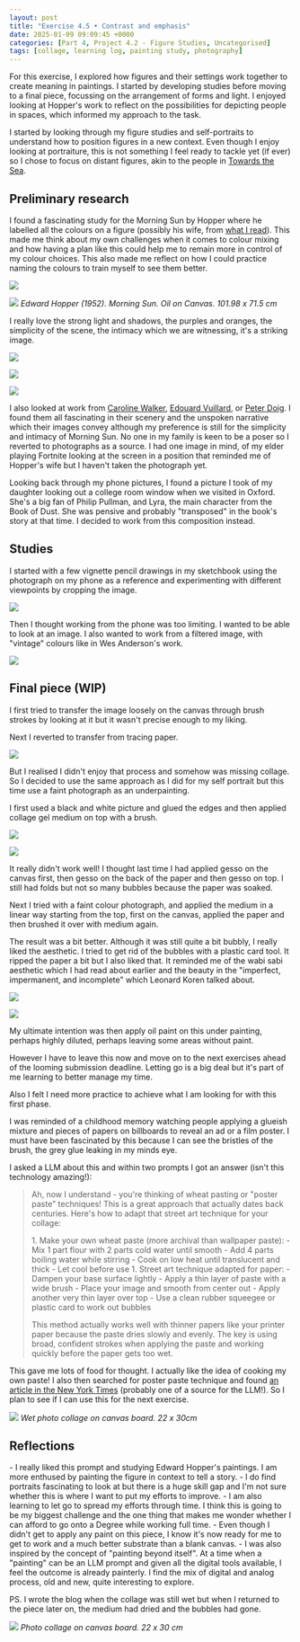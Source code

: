 ```yaml
---
layout: post
title: "Exercise 4.5 • Contrast and emphasis"
date: 2025-01-09 09:09:45 +0000
categories: [Part 4, Project 4.2 - Figure Studies, Uncategorised]
tags: [collage, learning log, painting study, photography]
---
```


For this exercise, I explored how figures and their settings work together to create meaning in paintings. I started by developing studies before moving to a final piece, focussing on the arrangement of forms and light. I enjoyed looking at Hopper's work to reflect on the possibilities for depicting people in spaces, which informed my approach to the task.

<!-- /wp:paragraph --><!-- wp:paragraph -->

I started by looking through my figure studies and self-portraits to understand how to position figures in a new context. Even though I enjoy looking at portraiture, this is not something I feel ready to tackle yet (if ever) so I chose to focus on distant figures, akin to the people in [Towards the Sea](https://spaces.oca.ac.uk/gaellelog/category/coursework/part-3/exercise-3-5-larger-perspective-study/).

<!-- /wp:paragraph --><!-- wp:heading -->
## Preliminary research
<!-- /wp:heading --><!-- wp:paragraph -->

I found a fascinating study for the Morning Sun by Hopper where he labelled all the colours on a figure (possibly his wife, from [what I read](https://whitney.org/artists/621)). This made me think about my own challenges when it comes to colour mixing and how having a plan like this could help me to remain more in control of my colour choices. This also made me reflect on how I could practice naming the colours to train myself to see them better.

<!-- /wp:paragraph --><!-- wp:image {"sizeSlug":"large"} -->
![](https://whitneymedia.org/assets/artwork/6250/70_291_cropped.jpeg)
<!-- /wp:image --><!-- wp:image {"sizeSlug":"large"} -->
![](https://www.artchive.com/wp-content/uploads/2023/04/Morning-Sun-Hopper-Edward-1952-2.jpg)
_Edward Hopper (1952). Morning Sun. Oil on Canvas. 101.98 x 71.5 cm_
<!-- /wp:image --><!-- wp:paragraph -->

I really love the strong light and shadows, the purples and oranges, the simplicity of the scene, the intimacy which we are witnessing, it's a striking image.

<!-- /wp:paragraph --><!-- wp:columns -->
<!-- wp:column -->
<!-- wp:image {"sizeSlug":"large"} -->
![](https://cdn2.oceansbridge.com/2017/09/06184642/The-Flowered-Dress-Edouard-Vuillard-oil-painting.jpg)
<!-- /wp:image -->
<!-- /wp:column --><!-- wp:column -->
<!-- wp:image {"sizeSlug":"large"} -->
![](https://www.singulart.com/blog/wp-content/uploads/2024/02/Blotter.jpg)
<!-- /wp:image -->
<!-- /wp:column --><!-- wp:column -->
<!-- wp:image {"sizeSlug":"large"} -->
![](https://s3-eu-west-1.amazonaws.com/ngs-mw-prod/6/20/17/271026/271026.jpg)
<!-- /wp:image -->
<!-- /wp:column -->
<!-- /wp:columns --><!-- wp:paragraph -->

I also looked at work from [Caroline Walker](https://www.instagram.com/carolinewalkerartist/?hl=en), [Edouard Vuillard](https://cdn2.oceansbridge.com/2017/09/06184642/The-Flowered-Dress-Edouard-Vuillard-oil-painting.jpg), or [Peter Doig](https://www.instagram.com/peterdoig/). I found them all fascinating in their scenery and the unspoken narrative which their images convey although my preference is still for the simplicity and intimacy of Morning Sun. No one in my family is keen to be a poser so I reverted to photographs as a source. I had one image in mind, of my elder playing Fortnite looking at the screen in a position that reminded me of Hopper's wife but I haven't taken the photograph yet.

<!-- /wp:paragraph --><!-- wp:paragraph -->

Looking back through my phone pictures, I found a picture I took of my daughter looking out a college room window when we visited in Oxford. She's a big fan of Philip Pullman, and Lyra, the main character from the Book of Dust. She was pensive and probably "transposed" in the book's story at that time. I decided to work from this composition instead.

<!-- /wp:paragraph --><!-- wp:heading -->
## Studies
<!-- /wp:heading --><!-- wp:paragraph -->

I started with a few vignette pencil drawings in my sketchbook using the photograph on my phone as a reference and experimenting with different viewpoints by cropping the image.

<!-- /wp:paragraph --><!-- wp:image {"id":1361,"sizeSlug":"large"} -->
![](https://spaces.oca.ac.uk/gaellelog/wp-content/uploads/sites/5355/2025/01/document_2025-01-09_063547-1.jpg)
<!-- /wp:image --><!-- wp:paragraph -->

Then I thought working from the phone was too limiting. I wanted to be able to look at an image. I also wanted to work from a filtered image, with "vintage" colours like in Wes Anderson's work.

<!-- /wp:paragraph --><!-- wp:image {"id":1362,"sizeSlug":"large"} -->
![](https://spaces.oca.ac.uk/gaellelog/wp-content/uploads/sites/5355/2025/01/img_8783.jpg)
<!-- /wp:image --><!-- wp:heading -->
## Final piece (WIP)
<!-- /wp:heading --><!-- wp:paragraph -->

I first tried to transfer the image loosely on the canvas through brush strokes by looking at it but it wasn't precise enough to my liking.

<!-- /wp:paragraph --><!-- wp:paragraph -->

Next I reverted to transfer from tracing paper.

<!-- /wp:paragraph --><!-- wp:image {"id":1363,"sizeSlug":"large"} -->
![](https://spaces.oca.ac.uk/gaellelog/wp-content/uploads/sites/5355/2025/01/apc_0081-1.jpg)
<!-- /wp:image --><!-- wp:paragraph -->

But I realised I didn't enjoy that process and somehow was missing collage. So I decided to use the same approach as I did for my self portrait but this time use a faint photograph as an underpainting.

<!-- /wp:paragraph --><!-- wp:paragraph -->

I first used a black and white picture and glued the edges and then applied collage gel medium on top with a brush.

<!-- /wp:paragraph --><!-- wp:gallery {"linkTo":"none"} -->
<!-- wp:image {"id":1365,"sizeSlug":"large","linkDestination":"none"} -->
![](https://spaces.oca.ac.uk/gaellelog/wp-content/uploads/sites/5355/2025/01/img_8778.jpg)
<!-- /wp:image --><!-- wp:image {"id":1364,"sizeSlug":"large","linkDestination":"none"} -->
![](https://spaces.oca.ac.uk/gaellelog/wp-content/uploads/sites/5355/2025/01/img_8777.jpg)
<!-- /wp:image -->
<!-- /wp:gallery --><!-- wp:paragraph -->

It really didn't work well! I thought last time I had applied gesso on the canvas first, then gesso on the back of the paper and then gesso on top. I still had folds but not so many bubbles because the paper was soaked.

<!-- /wp:paragraph --><!-- wp:paragraph -->

Next I tried with a faint colour photograph, and applied the medium in a linear way starting from the top, first on the canvas, applied the paper and then brushed it over with medium again.

<!-- /wp:paragraph --><!-- wp:paragraph -->

The result was a bit better. Although it was still quite a bit bubbly, I really liked the aesthetic. I tried to get rid of the bubbles with a plastic card tool. It ripped the paper a bit but I also liked that. It reminded me of the wabi sabi aesthetic which I had read about earlier and the beauty in the "imperfect, impermanent, and incomplete" which Leonard Koren talked about.

<!-- /wp:paragraph --><!-- wp:paragraph -->

<!-- /wp:paragraph --><!-- wp:gallery {"linkTo":"none"} -->
<!-- wp:image {"id":1367,"sizeSlug":"large","linkDestination":"none"} -->
![](https://spaces.oca.ac.uk/gaellelog/wp-content/uploads/sites/5355/2025/01/img_8786-1.jpg)
<!-- /wp:image --><!-- wp:image {"id":1366,"sizeSlug":"large","linkDestination":"none"} -->
![](https://spaces.oca.ac.uk/gaellelog/wp-content/uploads/sites/5355/2025/01/img_8779.jpg)
<!-- /wp:image -->
<!-- /wp:gallery --><!-- wp:paragraph -->

My ultimate intention was then apply oil paint on this under painting, perhaps highly diluted, perhaps leaving some areas without paint.

<!-- /wp:paragraph --><!-- wp:paragraph -->

However I have to leave this now and move on to the next exercises ahead of the looming submission deadline. Letting go is a big deal but it's part of me learning to better manage my time.

<!-- /wp:paragraph --><!-- wp:paragraph -->

Also I felt I need more practice to achieve what I am looking for with this first phase.

<!-- /wp:paragraph --><!-- wp:paragraph -->

I was reminded of a childhood memory watching people applying a glueish mixture and pieces of papers on billboards to reveal an ad or a film poster. I must have been fascinated by this because I can see the bristles of the brush, the grey glue leaking in my minds eye.

<!-- /wp:paragraph --><!-- wp:paragraph -->

I asked a LLM about this and within two prompts I got an answer (isn't this technology amazing!):

<!-- /wp:paragraph --><!-- wp:quote -->

> <!-- wp:paragraph -->
> 
> Ah, now I understand - you're thinking of wheat pasting or "poster paste" techniques! This is a great approach that actually dates back centuries. Here's how to adapt that street art technique for your collage:
> 
> <!-- /wp:paragraph --><!-- wp:list {"ordered":true} -->
> <!-- wp:list-item -->1. Make your own wheat paste (more archival than wallpaper paste):
> <!-- /wp:list-item -->
> <!-- /wp:list --><!-- wp:list -->
> <!-- wp:list-item -->- Mix 1 part flour with 2 parts cold water until smooth
> <!-- /wp:list-item --><!-- wp:list-item -->- Add 4 parts boiling water while stirring
> <!-- /wp:list-item --><!-- wp:list-item -->- Cook on low heat until translucent and thick
> <!-- /wp:list-item --><!-- wp:list-item -->- Let cool before use
> <!-- /wp:list-item -->
> <!-- /wp:list --><!-- wp:list {"ordered":true} -->
> <!-- wp:list-item -->1. Street art technique adapted for paper:
> <!-- /wp:list-item -->
> <!-- /wp:list --><!-- wp:list -->
> <!-- wp:list-item -->- Dampen your base surface lightly
> <!-- /wp:list-item --><!-- wp:list-item -->- Apply a thin layer of paste with a wide brush
> <!-- /wp:list-item --><!-- wp:list-item -->- Place your image and smooth from center out
> <!-- /wp:list-item --><!-- wp:list-item -->- Apply another very thin layer over top
> <!-- /wp:list-item --><!-- wp:list-item -->- Use a clean rubber squeegee or plastic card to work out bubbles
> <!-- /wp:list-item -->
> <!-- /wp:list --><!-- wp:paragraph -->
> 
> This method actually works well with thinner papers like your printer paper because the paste dries slowly and evenly. The key is using broad, confident strokes when applying the paste and working quickly before the paper gets too wet.
> 
> <!-- /wp:paragraph -->

<!-- /wp:quote --><!-- wp:paragraph -->

This gave me lots of food for thought. I actually like the idea of cooking my own paste! I also then searched for poster paste technique and found [an article in the New York Times](https://www.nytimes.com/2020/06/09/magazine/how-to-wheat-paste-posters.html#:~:text=Print%20your%20poster%20on%20thin,over%20the%20top%20to%20seal.) (probably one of a source for the LLM!). So I plan to see if I can use this for the next exercise.

<!-- /wp:paragraph --><!-- wp:image {"id":1368,"sizeSlug":"large"} -->
![](https://spaces.oca.ac.uk/gaellelog/wp-content/uploads/sites/5355/2025/01/img_8789-1.jpg)
_Wet photo collage on canvas board. 22 x 30cm_
<!-- /wp:image --><!-- wp:heading -->
## Reflections
<!-- /wp:heading --><!-- wp:list -->
<!-- wp:list-item -->- I really liked this prompt and studying Edward Hopper's paintings. I am more enthused by painting the figure in context to tell a story.
<!-- /wp:list-item --><!-- wp:list-item -->- I do find portraits fascinating to look at but there is a huge skill gap and I'm not sure whether this is where I want to put my efforts to improve. 
<!-- /wp:list-item --><!-- wp:list-item -->- I am also learning to let go to spread my efforts through time. I think this is going to be my biggest challenge and the one thing that makes me wonder whether I can afford to go onto a Degree while working full time.
<!-- /wp:list-item --><!-- wp:list-item -->- Even though I didn't get to apply any paint on this piece, I know it's now ready for me to get to work and a much better substrate than a blank canvas. 
<!-- /wp:list-item --><!-- wp:list-item -->- I was also inspired by the concept of "painting beyond itself". At a time when a "painting" can be an LLM prompt and given all the digital tools available, I feel the outcome is already painterly. I find the mix of digital and analog process, old and new, quite interesting to explore. 
<!-- /wp:list-item -->
<!-- /wp:list --><!-- wp:paragraph -->

PS. I wrote the blog when the collage was still wet but when I returned to the piece later on, the medium had dried and the bubbles had gone.

<!-- /wp:paragraph --><!-- wp:image {"id":1374,"sizeSlug":"large","linkDestination":"media"} -->
[![](https://spaces.oca.ac.uk/gaellelog/wp-content/uploads/sites/5355/2025/01/img_8801-1.jpg)](https://spaces.oca.ac.uk/gaellelog/wp-content/uploads/sites/5355/2025/01/img_8801-1.jpg)
_Photo collage on canvas board. 22 x 30 cm_
<!-- /wp:image -->